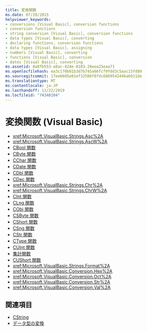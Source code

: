 ```yaml
---
title: 変換関数
ms.date: 07/20/2015
helpviewer_keywords:
- conversions [Visual Basic], conversion functions
- conversion functions
- string conversion [Visual Basic], conversion functions
- data types [Visual Basic], converting
- declaring functions, conversion functions
- data types [Visual Basic], assigning
- numbers [Visual Basic], converting
- functions [Visual Basic], conversion
- dates [Visual Basic], converting
ms.assetid: 8a8fb553-a8ac-424e-8103-26eea25eaa71
ms.openlocfilehash: ea3c170b01b3d7b745a66fcf9fdd3c5aac15fd89
ms.sourcegitcommit: 17ee6605e01ef32506f8fdc686954244ba6911de
ms.translationtype: MT
ms.contentlocale: ja-JP
ms.lasthandoff: 11/22/2019
ms.locfileid: "74348104"
---
```

# <a name="conversion-functions-visual-basic"></a>変換関数 (Visual Basic)

- <xref:Microsoft.VisualBasic.Strings.Asc%2A>
- <xref:Microsoft.VisualBasic.Strings.AscW%2A>
- [CBool 関数](../../../visual-basic/language-reference/functions/type-conversion-functions.md)
- [CByte 関数](../../../visual-basic/language-reference/functions/type-conversion-functions.md)
- [CChar 関数](../../../visual-basic/language-reference/functions/type-conversion-functions.md)
- [CDate 関数](../../../visual-basic/language-reference/functions/type-conversion-functions.md)
- [CDbl 関数](../../../visual-basic/language-reference/functions/type-conversion-functions.md)
- [CDec 関数](../../../visual-basic/language-reference/functions/type-conversion-functions.md)
- <xref:Microsoft.VisualBasic.Strings.Chr%2A>
- <xref:Microsoft.VisualBasic.Strings.ChrW%2A>
- [CInt 関数](../../../visual-basic/language-reference/functions/type-conversion-functions.md)
- [CLng 関数](../../../visual-basic/language-reference/functions/type-conversion-functions.md)
- [CObj 関数](../../../visual-basic/language-reference/functions/type-conversion-functions.md)
- [CSByte 関数](../../../visual-basic/language-reference/functions/type-conversion-functions.md)
- [CShort 関数](../../../visual-basic/language-reference/functions/type-conversion-functions.md)
- [CSng 関数](../../../visual-basic/language-reference/functions/type-conversion-functions.md)
- [CStr 関数](../../../visual-basic/language-reference/functions/type-conversion-functions.md)
- [CType 関数](../../../visual-basic/language-reference/functions/ctype-function.md)
- [CUInt 関数](../../../visual-basic/language-reference/functions/type-conversion-functions.md)
- [集計関数](../../../visual-basic/language-reference/functions/type-conversion-functions.md)
- [CUShort 関数](../../../visual-basic/language-reference/functions/type-conversion-functions.md)
- <xref:Microsoft.VisualBasic.Strings.Format%2A>
- <xref:Microsoft.VisualBasic.Conversion.Hex%2A>
- <xref:Microsoft.VisualBasic.Conversion.Oct%2A>
- <xref:Microsoft.VisualBasic.Conversion.Str%2A>
- <xref:Microsoft.VisualBasic.Conversion.Val%2A>

## <a name="see-also"></a>関連項目

- [CString](../../../visual-basic/language-reference/functions/type-conversion-functions.md)
- [データ型の変換](../../../visual-basic/programming-guide/concepts/linq/converting-data-types.md)
